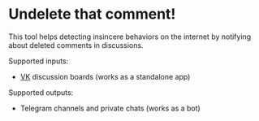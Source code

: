 # Undelete that comment!

This tool helps detecting insincere behaviors on the internet by notifying about 
deleted comments in discussions.

Supported inputs:

* [VK](https://vk.com) discussion boards (works as a standalone app)

Supported outputs:

* Telegram channels and private chats (works as a bot)
